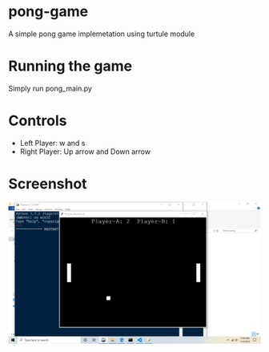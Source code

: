 # pong-game
A simple pong game implemetation using turtule module


# Running the game
Simply run pong_main.py

# Controls
- Left Player: w and s
- Right Player: Up arrow and Down arrow


# Screenshot
<img src="https://github.com/zed1025/pong-game/blob/master/ss.png">
